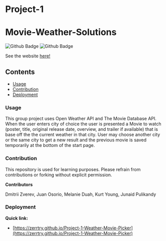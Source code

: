 # Project-1

# Movie-Weather-Solutions
![Github Badge](https://img.shields.io/github/languages/top/juanwithouttheotter/Movie-Weather-Solutions)
![Github Badge](https://img.shields.io/github/languages/count/juanwithouttheotter/Movie-Weather-Solutions?color=green)

See the website [here!](https://juanwithouttheotter.github.io/Movie-Weather-Solutions/)


## Contents
* [Usage](#Usage)
* [Contribution](#Contribution)
* [Deployment](#Deployment)


### Usage
This group project uses Open Weather API and The Movie Database API.
When the user enters city of choice the user is presented a Movie to watch (poster, title, original release date, overview, and trailer if available) that is base off the the current weather in that city. User may choose another city or the same city to get a new result and the previous movie is saved temporarily at the bottom of the start page.

### Contribution

This repository is used for learning purposes. Please refrain from contributions or forking without explicit permission.

**Contributors**

Dmitrii Zverev, Juan Osorio, Melanie Duah, Kurt Young, Junaid Pulikandy

### Deployment
**Quick link:**
* [https://zerrtry.github.io/Project-1-Weather-Movie-Picker](https://zerrtry.github.io/Project-1-Weather-Movie-Picker)


